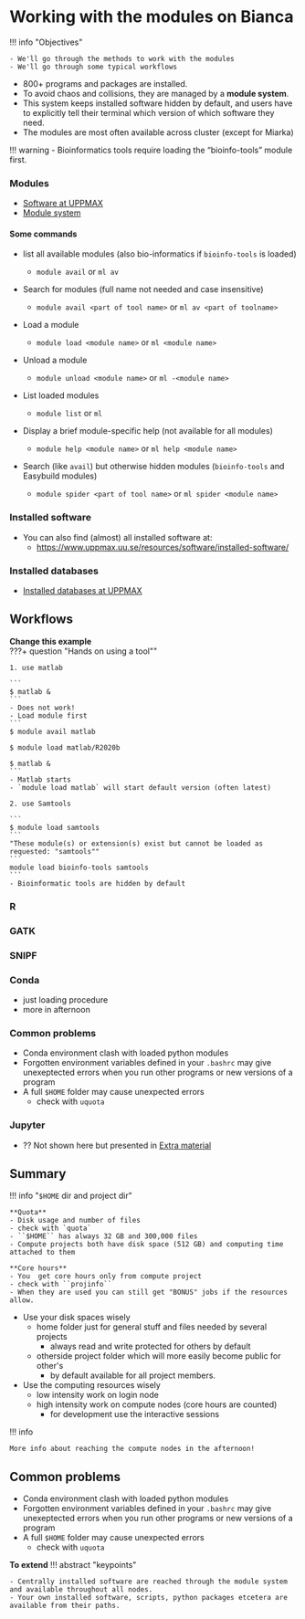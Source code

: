 # Working with the modules on Bianca

!!! info "Objectives" 

    - We'll go through the methods to work with the modules
    - We'll go through some typical workflows
       
- 800+ programs and packages are installed.
- To avoid chaos and collisions, they are managed by a **module system**.
- This system keeps installed software hidden by default, and users have to explicitly tell their terminal which version of which software they need.
- The modules are most often available across cluster (except for Miarka)


!!! warning 
    - Bioinformatics tools require loading the “bioinfo-tools” module first.


### Modules

- [Software at UPPMAX](https://www.uppmax.uu.se/resources/software/)
- [Module system](https://www.uppmax.uu.se/resources/software/module-system/)

#### Some commands

- list all available modules (also bio-informatics if `bioinfo-tools` is loaded)
    - `module avail` or `ml av`

- Search for modules (full name not needed and case insensitive) 
    - `module avail <part of tool name>` or `ml av <part of toolname>`

- Load a module 
    - `module load <module name>` or `ml <module name>`

- Unload a module 
    - `module unload <module name>` or `ml -<module name>`

- List loaded modules 
    - `module list` or `ml`

- Display a brief module-specific help (not available for all modules)
    - `module help <module name>` or `ml help <module name>` 
 
- Search (like `avail`) but otherwise hidden modules (`bioinfo-tools` and Easybuild modules) 
    -  `module spider <part of tool name>` or `ml spider <module name>` 

### Installed software
- You can also find (almost) all installed software at:
    - <https://www.uppmax.uu.se/resources/software/installed-software/>
  
### Installed databases
- [Installed databases at UPPMAX](https://www.uppmax.uu.se/resources/databases/)
    
## Workflows    

**Change this example**    
???+ question "Hands on using a tool""

    1. use matlab

    ```
    $ matlab &
    ```
    - Does not work!
    - Load module first
    ```
    $ module avail matlab
    
    $ module load matlab/R2020b
    
    $ matlab &
    ```
    - Matlab starts
    - `module load matlab` will start default version (often latest)

    2. use Samtools

    ```
    $ module load samtools
    ```
    "These module(s) or extension(s) exist but cannot be loaded as requested: "samtools""
    ```
    module load bioinfo-tools samtools
    ```
    - Bioinformatic tools are hidden by default

### R

### GATK

### SNIPF

### Conda

- just loading procedure
- more in afternoon

### Common problems

- Conda environment clash with loaded python modules
- Forgotten environment variables defined in your `.bashrc` may give unexeptected errors when you run other programs or new versions of a program
- A full ``$HOME`` folder may cause unexpected errors
  - check with ``uquota``

### Jupyter

- ?? Not shown here but presented in [Extra material](https://uppmax.github.io/bianca_workshop/jupyter/)

## Summary

!!! info "``$HOME`` dir and project dir"

    **Quota**
    - Disk usage and number of files
    - check with `quota`
    - ``$HOME`` has always 32 GB and 300,000 files
    - Compute projects both have disk space (512 GB) and computing time attached to them

    **Core hours**
    - You  get core hours only from compute project
    - check with ``projinfo``
    - When they are used you can still get "BONUS" jobs if the resources allow.

- Use your disk spaces wisely
    - home folder just for general stuff and files needed by several projects
       - always read and write protected for others by default
    - otherside project folder which will more easily become public for other's
       - by default available for all project members.
- Use the computing resources wisely
    - low intensity work on login node
    - high intensity work on compute nodes (core hours are counted)
        - for development use the interactive sessions

!!! info
   
    More info about reaching the compute nodes in the afternoon!

## Common problems

- Conda environment clash with loaded python modules
- Forgotten environment variables defined in your `.bashrc` may give unexeptected errors when you run other programs or new versions of a program
- A full ``$HOME`` folder may cause unexpected errors
  - check with ``uquota``



**To extend**
!!! abstract "keypoints"
    
    - Centrally installed software are reached through the module system and available throughout all nodes. 
    - Your own installed software, scripts, python packages etcetera are available from their paths.
    
